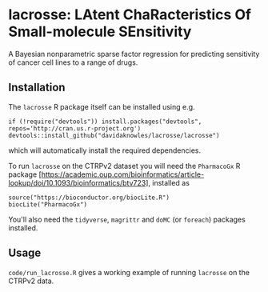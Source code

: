 # lacrosse: LAtent ChaRacteristics Of Small-molecule SEnsitivity

A Bayesian nonparametric sparse factor regression for predicting sensitivity of cancer cell lines to a range of drugs. 

## Installation

The `lacrosse` R package itself can be installed using e.g.
```
if (!require("devtools")) install.packages("devtools", repos='http://cran.us.r-project.org')
devtools::install_github("davidaknowles/lacrosse/lacrosse")
```
which will automatically install the required dependencies. 

To run `lacrosse` on the CTRPv2 dataset you will need the `PharmacoGx` R package [https://academic.oup.com/bioinformatics/article-lookup/doi/10.1093/bioinformatics/btv723], installed as
```
source("https://bioconductor.org/biocLite.R")
biocLite("PharmacoGx")
```

You'll also need the `tidyverse`, `magrittr` and `doMC` (or `foreach`) packages installed. 

## Usage 

`code/run_lacrosse.R` gives a working example of running `lacrosse` on the CTRPv2 data. 
